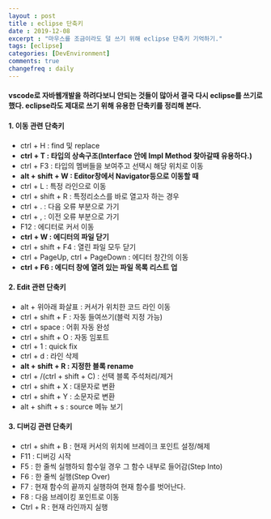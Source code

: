 ```yaml
---
layout : post
title : eclipse 단축키
date : 2019-12-08
excerpt : "마우스를 조금이라도 덜 쓰기 위해 eclipse 단축키 기억하기."
tags: [eclipse]
categories: [DevEnvironment]
comments: true
changefreq : daily
---
```


#### vscode로 자바웹개발을 하려다보니 안되는 것들이 많아서 결국 다시 eclipse를 쓰기로 했다. eclipse라도 제대로 쓰기 위해 유용한 단축키를 정리해 본다.

#### 1. 이동 관련 단축키 
- ctrl + H : find 및 replace  
- **ctrl + T : 타입의 상속구조(Interface 안에 Impl Method 찾아갈때 유용하다.)**
- ctrl + F3 : 타입의 멤버들을 보여주고 선택시 해당 위치로 이동 
- **alt + shift + W : Editor창에서 Navigator등으로 이동할 때**
- ctrl + L : 특정 라인으로 이동
- ctrl + shift + R : 특정리소스를 바로 열고자 하는 경우 
- ctrl + . : 다음 오류 부분으로 가기 
- ctrl + , : 이전 오류 부분으로 가기 
- F12 : 에디터로 커서 이동 
- **ctrl + W : 에디터의 파일 닫기**
- ctrl + shift + F4 : 열린 파일 모두 닫기 
- ctrl + PageUp, ctrl + PageDown : 에디터 창간의 이동
- **ctrl + F6 : 에디터 창에 열려 있는 파일 목록 리스트 업**

#### 2. Edit 관련 단축키 
- alt + 위아래 화살표 : 커서가 위치한 코드 라인 이동 
- ctrl + shift + F : 자동 들여쓰기(블럭 지정 가능)
- ctrl + space : 어휘 자동 완성 
- ctrl + shift + O : 자동 임포트 
- ctrl + 1 : quick fix 
- ctrl + d : 라인 삭제 
- **alt + shift + R : 지정한 블록 rename** 
- ctrl + /(ctrl + shift + C) : 선택 블록 주석처리/제거 
- ctrl + shift + X : 대문자로 변환 
- ctrl + shift + Y : 소문자로 변환
- alt + shift + s : source 메뉴 보기 

#### 3. 디버깅 관련 단축키 
- ctrl + shift + B : 현재 커서의 위치에 브레이크 포인트 설정/해제
- F11 : 디버깅 시작
- F5 : 한 줄씩 실행하되 함수일 경우 그 함수 내부로 들어감(Step Into)
- F6 : 한 줄씩 실행(Step Over)
- F7 : 현재 함수의 끝까지 실행하여 현재 함수를 벗어난다.
- F8 : 다음 브레이킹 포인트로 이동 
- Ctrl + R : 현재 라인까지 실행